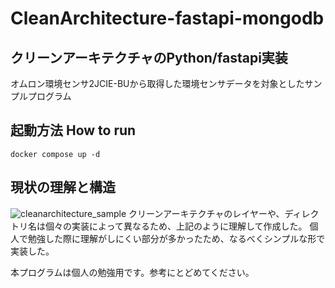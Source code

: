 # CleanArchitecture-fastapi-mongodb

## クリーンアーキテクチャのPython/fastapi実装
オムロン環境センサ2JCIE-BUから取得した環境センサデータを対象としたサンプルプログラム

## 起動方法 How to run
```
docker compose up -d
```

## 現状の理解と構造
![cleanarchitecture_sample](https://user-images.githubusercontent.com/64936321/220825721-802ae629-34e1-4b17-a9cb-2de19b01236d.png)
クリーンアーキテクチャのレイヤーや、ディレクトリ名は個々の実装によって異なるため、上記のように理解して作成した。
個人で勉強した際に理解がしにくい部分が多かったため、なるべくシンプルな形で実装した。


本プログラムは個人の勉強用です。参考にとどめてください。